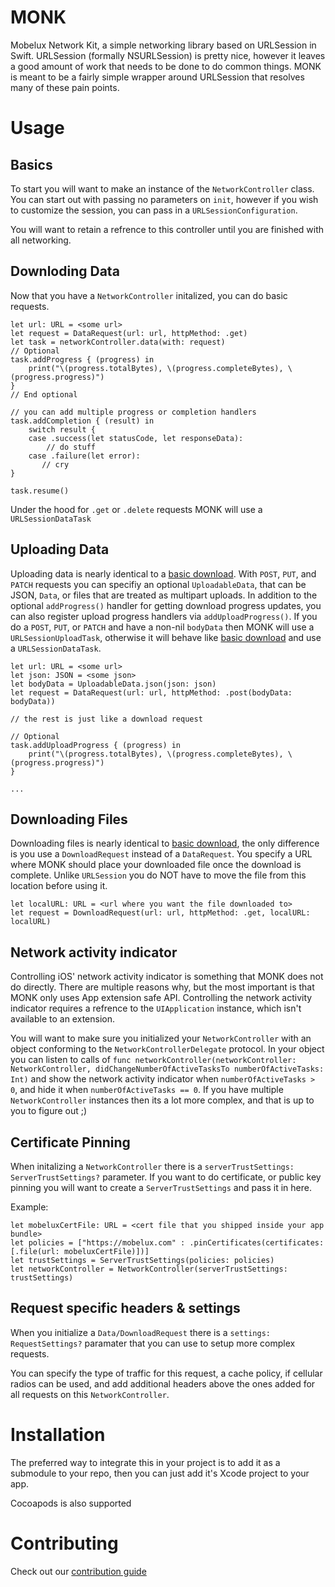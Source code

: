 # MONK
Mobelux Network Kit, a simple networking library based on URLSession in Swift. URLSession (formally NSURLSession) is pretty nice, however it leaves a good amount of work that needs to be done to do common things. MONK is meant to be a fairly simple wrapper around URLSession that resolves many of these pain points. 

# Usage

## Basics
To start you will want to make an instance of the `NetworkController` class. You can start out with passing no parameters on `init`, however if you wish to customize the session, you can pass in a `URLSessionConfiguration`. 

You will want to retain a refrence to this controller until you are finished with all networking.

## Downloding Data

Now that you have a `NetworkController` initalized, you can do basic requests.

```
let url: URL = <some url>
let request = DataRequest(url: url, httpMethod: .get)
let task = networkController.data(with: request)
// Optional
task.addProgress { (progress) in
	print("\(progress.totalBytes), \(progress.completeBytes), \(progress.progress)")
}
// End optional

// you can add multiple progress or completion handlers
task.addCompletion { (result) in
	switch result {
	case .success(let statusCode, let responseData):
		// do stuff
	case .failure(let error):
	   // cry
}

task.resume()
```
Under the hood for `.get` or `.delete` requests MONK will use a `URLSessionDataTask`

## Uploading Data
Uploading data is nearly identical to a [basic download](#downloading-data). With `POST`, `PUT`, and `PATCH` requests you can specifiy an optional `UploadableData`, that can be JSON, `Data`, or files that are treated as multipart uploads. In addition to the optional `addProgress()` handler for getting download progress updates, you can also register upload progress handlers via `addUploadProgress()`. If you do a `POST`, `PUT`, or `PATCH` and have a non-nil `bodyData` then MONK will use a `URLSessionUploadTask`, otherwise it will behave like [basic download](#downloading-data) and use a `URLSessionDataTask`.

```
let url: URL = <some url>
let json: JSON = <some json>
let bodyData = UploadableData.json(json: json)
let request = DataRequest(url: url, httpMethod: .post(bodyData: bodyData))

// the rest is just like a download request

// Optional
task.addUploadProgress { (progress) in 
	print("\(progress.totalBytes), \(progress.completeBytes), \(progress.progress)")
}

...
```
## Downloading Files
Downloading files is nearly identical to [basic download](#downloading-data), the only difference is you use a `DownloadRequest` instead of a `DataRequest`. You specify a URL where MONK should place your downloaded file once the download is complete. Unlike `URLSession` you do NOT have to move the file from this location before using it.

```
let localURL: URL = <url where you want the file downloaded to>
let request = DownloadRequest(url: url, httpMethod: .get, localURL: localURL)
```

## Network activity indicator

Controlling iOS' network activity indicator is something that MONK does not do directly. There are multiple reasons why, but the most important is that MONK only uses App extension safe API. Controlling the network activity indicator requires a refrence to the `UIApplication` instance, which isn't available to an extension.

You will want to make sure you initialized your `NetworkController` with an object conforming to the `NetworkControllerDelegate` protocol. In your object you can listen to calls of `func networkController(networkController: NetworkController, didChangeNumberOfActiveTasksTo numberOfActiveTasks: Int)` and show the network activity indicator when `numberOfActiveTasks > 0`, and hide it when `numberOfActiveTasks == 0`. If you have multiple `NetworkController` instances then its a lot more complex, and that is up to you to figure out ;)

## Certificate Pinning
When initalizing a `NetworkController` there is a `serverTrustSettings: ServerTrustSettings?` parameter. If you want to do certificate, or public key pinning you will want to create a `ServerTrustSettings` and pass it in here.

Example:

```
let mobeluxCertFile: URL = <cert file that you shipped inside your app bundle>
let policies = ["https://mobelux.com" : .pinCertificates(certificates: [.file(url: mobeluxCertFile)])]
let trustSettings = ServerTrustSettings(policies: policies)
let networkController = NetworkController(serverTrustSettings: trustSettings)

```

## Request specific headers & settings
When you initialize a `Data/DownloadRequest` there is a `settings: RequestSettings?` paramater that you can use to setup more complex requests.

You can specify the type of traffic for this request, a cache policy, if cellular radios can be used, and add additional headers above the ones added for all requests on this `NetworkController`.


# Installation

The preferred way to integrate this in your project is to add it as a submodule to your repo, then you can just add it's Xcode project to your app.

Cocoapods is also supported

# Contributing
Check out our [contribution guide](https://github.com/Mobelux/MONK/master/CONTRIBUTING.md)